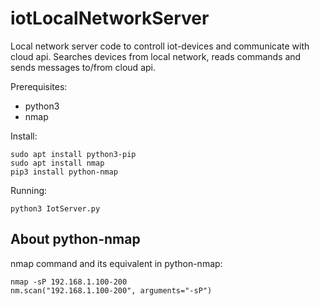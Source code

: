 # iotLocalNetworkServer

Local network server code to controll iot-devices and communicate with cloud api. Searches devices from local network, reads commands and sends messages to/from cloud api.

Prerequisites:

 * python3
 * nmap

Install:

    sudo apt install python3-pip
    sudo apt install nmap
    pip3 install python-nmap

Running:

    python3 IotServer.py

## About python-nmap

nmap command and its equivalent in python-nmap:

    nmap -sP 192.168.1.100-200
    nm.scan("192.168.1.100-200", arguments="-sP")
